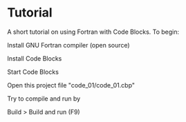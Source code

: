 # Tutorial
A short tutorial on using Fortran with Code Blocks. To begin:

Install GNU Fortran compiler (open source)

Install Code Blocks

Start Code Blocks

Open this project file "code_01/code_01.cbp"

Try to compile and run by

Build > Build and run (F9)
